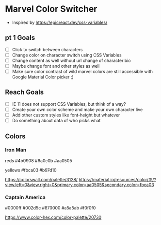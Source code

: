 # Marvel Color Switcher

- Inspired by https://epicreact.dev/css-variables/

## pt 1 Goals

- [ ] Click to switch between characters
- [ ] Change color on character switch using CSS Variables
- [ ] Change content as well without url change of character bio
- [ ] Maybe change font and other styles as well
- [ ] Make sure color contrast of wild marvel colors are still accessible with Google Material Color picker ;)

## Reach Goals

- [ ] IE 11 does not support CSS Variables, but think of a way?
- [ ] Create your own color scheme and make your own character live
- [ ] Add other custom styles like font-height but whatever
- [ ] Do something about data of who picks what

## Colors

### Iron Man

reds
#4b0908
#6a0c0b
#aa0505

yellows
#fbca03
#b97d10

https://colorswall.com/palette/3128/
https://material.io/resources/color/#!/?view.left=0&view.right=0&primary.color=aa0505&secondary.color=fbca03 

### Captain America 

#0000ff
#002d5c
#870000
#a5a5ab
#f0f0f0

https://www.color-hex.com/color-palette/20730 